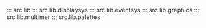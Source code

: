 ::: src.lib
::: src.lib.displaysys
::: src.lib.eventsys
::: src.lib.graphics
::: src.lib.multimer
::: src.lib.palettes

